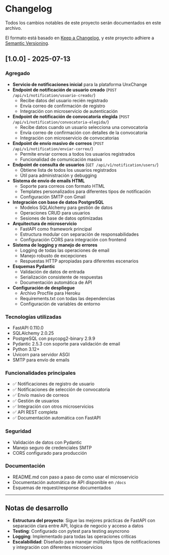 # Changelog

Todos los cambios notables de este proyecto serán documentados en este archivo.

El formato está basado en [Keep a Changelog](https://keepachangelog.com/en/1.0.0/),
y este proyecto adhiere a [Semantic Versioning](https://semver.org/spec/v2.0.0.html).

## [1.0.0] - 2025-07-13

### Agregado

- **Servicio de notificaciones inicial** para la plataforma UnxChange
- **Endpoint de notificación de usuario creado** (`POST /api/v1/notification/usuario-creado/`)
  - Recibe datos del usuario recién registrado
  - Envía correo de confirmación de registro
  - Integración con microservicio de autenticación
- **Endpoint de notificación de convocatoria elegida** (`POST /api/v1/notification/convocatoria-elegida/`)
  - Recibe datos cuando un usuario selecciona una convocatoria
  - Envía correo de confirmación con detalles de la convocatoria
  - Integración con microservicio de convocatorias
- **Endpoint de envío masivo de correos** (`POST /api/v1/notification/enviar-correo/`)
  - Permite enviar correos a todos los usuarios registrados
  - Funcionalidad de comunicación masiva
- **Endpoint de consulta de usuarios** (`GET /api/v1/notification/users/`)
  - Obtiene lista de todos los usuarios registrados
  - Útil para administración y debugging
- **Sistema de envío de emails HTML**
  - Soporte para correos con formato HTML
  - Templates personalizados para diferentes tipos de notificación
  - Configuración SMTP con Gmail
- **Integración con base de datos PostgreSQL**
  - Modelos SQLAlchemy para gestión de datos
  - Operaciones CRUD para usuarios
  - Sesiones de base de datos optimizadas
- **Arquitectura de microservicio**
  - FastAPI como framework principal
  - Estructura modular con separación de responsabilidades
  - Configuración CORS para integración con frontend
- **Sistema de logging y manejo de errores**
  - Logging de todas las operaciones de email
  - Manejo robusto de excepciones
  - Respuestas HTTP apropiadas para diferentes escenarios
- **Esquemas Pydantic**
  - Validación de datos de entrada
  - Serialización consistente de respuestas
  - Documentación automática de API
- **Configuración de despliegue**
  - Archivo Procfile para Heroku
  - Requirements.txt con todas las dependencias
  - Configuración de variables de entorno

### Tecnologías utilizadas

- FastAPI 0.110.0
- SQLAlchemy 2.0.25
- PostgreSQL con psycopg2-binary 2.9.9
- Pydantic 2.5.3 con soporte para validación de email
- Python 3.12+
- Uvicorn para servidor ASGI
- SMTP para envío de emails

### Funcionalidades principales

- ✅ Notificaciones de registro de usuario
- ✅ Notificaciones de selección de convocatoria
- ✅ Envío masivo de correos
- ✅ Gestión de usuarios
- ✅ Integración con otros microservicios
- ✅ API REST completa
- ✅ Documentación automática con FastAPI

### Seguridad

- Validación de datos con Pydantic
- Manejo seguro de credenciales SMTP
- CORS configurado para producción

### Documentación

- README.md con paso a paso de como usar el microservicio
- Documentación automática de API disponible en `/docs`
- Esquemas de request/response documentados

---

## Notas de desarrollo

- **Estructura del proyecto**: Sigue las mejores prácticas de FastAPI con separación clara entre API, lógica de negocio y acceso a datos
- **Testing**: Configurado con pytest para testing asyncrono
- **Logging**: Implementado para todas las operaciones críticas
- **Escalabilidad**: Diseñado para manejar múltiples tipos de notificaciones y integración con diferentes microservicios
